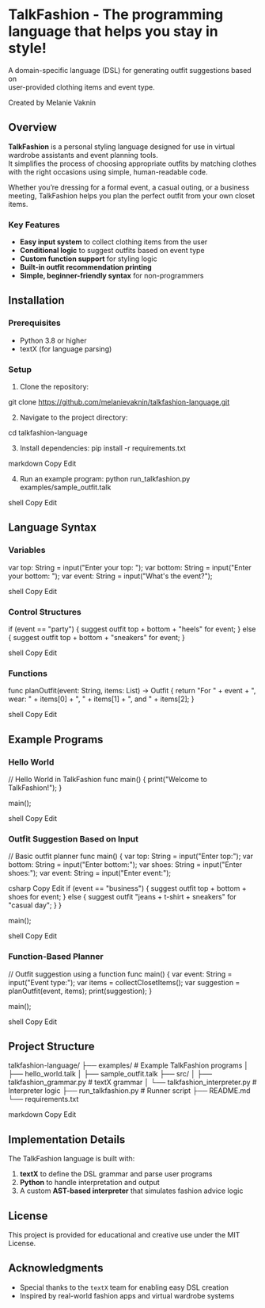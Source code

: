 # TalkFashion - The programming language that helps you stay in style!

A domain-specific language (DSL) for generating outfit suggestions based on  
user-provided clothing items and event type.

Created by Melanie Vaknin

## Overview

**TalkFashion** is a personal styling language designed for use in virtual wardrobe assistants and event planning tools.  
It simplifies the process of choosing appropriate outfits by matching clothes with the right occasions using simple, human-readable code.

Whether you’re dressing for a formal event, a casual outing, or a business meeting, TalkFashion helps you plan the perfect outfit from your own closet items.

### Key Features

- **Easy input system** to collect clothing items from the user
- **Conditional logic** to suggest outfits based on event type
- **Custom function support** for styling logic
- **Built-in outfit recommendation printing**
- **Simple, beginner-friendly syntax** for non-programmers

## Installation

### Prerequisites

- Python 3.8 or higher
- textX (for language parsing)

### Setup

1. Clone the repository:
   
git clone https://github.com/melanievaknin/talkfashion-language.git

2. Navigate to the project directory:

cd talkfashion-language

3. Install dependencies:
pip install -r requirements.txt

markdown
Copy
Edit

4. Run an example program:
python run_talkfashion.py examples/sample_outfit.talk

shell
Copy
Edit

## Language Syntax

### Variables

var top: String = input("Enter your top: ");
var bottom: String = input("Enter your bottom: ");
var event: String = input("What's the event?");

shell
Copy
Edit

### Control Structures

if (event == "party") {
suggest outfit top + bottom + "heels" for event;
} else {
suggest outfit top + bottom + "sneakers" for event;
}

shell
Copy
Edit

### Functions

func planOutfit(event: String, items: List<String>) -> Outfit {
return "For " + event + ", wear: " + items[0] + ", " + items[1] + ", and " + items[2];
}

shell
Copy
Edit

## Example Programs

### Hello World

// Hello World in TalkFashion
func main() {
print("Welcome to TalkFashion!");
}

main();

shell
Copy
Edit

### Outfit Suggestion Based on Input

// Basic outfit planner
func main() {
var top: String = input("Enter top:");
var bottom: String = input("Enter bottom:");
var shoes: String = input("Enter shoes:");
var event: String = input("Enter event:");

csharp
Copy
Edit
if (event == "business") {
    suggest outfit top + bottom + shoes for event;
} else {
    suggest outfit "jeans + t-shirt + sneakers" for "casual day";
}
}

main();

shell
Copy
Edit

### Function-Based Planner

// Outfit suggestion using a function
func main() {
var event: String = input("Event type:");
var items = collectClosetItems();
var suggestion = planOutfit(event, items);
print(suggestion);
}

main();

shell
Copy
Edit

## Project Structure

talkfashion-language/
├── examples/ # Example TalkFashion programs
│ ├── hello_world.talk
│ ├── sample_outfit.talk
├── src/
│ ├── talkfashion_grammar.py # textX grammar
│ └── talkfashion_interpreter.py # Interpreter logic
├── run_talkfashion.py # Runner script
├── README.md
└── requirements.txt

markdown
Copy
Edit

## Implementation Details

The TalkFashion language is built with:

1. **textX** to define the DSL grammar and parse user programs
2. **Python** to handle interpretation and output
3. A custom **AST-based interpreter** that simulates fashion advice logic

## License

This project is provided for educational and creative use under the MIT License.

## Acknowledgments

- Special thanks to the `textX` team for enabling easy DSL creation
- Inspired by real-world fashion apps and virtual wardrobe systems
